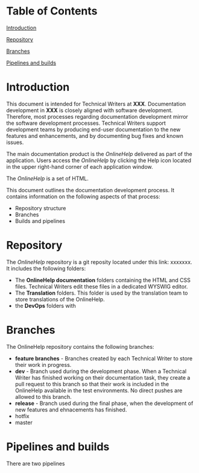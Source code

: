 # Table of Contents

[Introduction](#introduction)

[Repository](#repository)

[Branches](#branches)

[Pipelines and builds](#pipelines-and-builds)

# Introduction

This document is intended for Technical Writers at **XXX**. Documentation development in **XXX** is closely aligned with software development. Therefore, most processes regarding documentation development mirror the software development processes. Technical Writers support development teams by producing end-user documentation to the new features and enhancements, and by documenting bug fixes and known issues.

The main documentation product is the *OnlineHelp* delivered as part of the application. Users access the *OnlineHelp* by clicking the Help icon located in the upper right-hand corner of each application window.

The *OnlineHelp* is a set of HTML.

This document outlines the documentation development process. It contains information on the following aspects of that process:

- Repository structure
- Branches
- Builds and pipelines

# Repository

The *OnlineHelp* repository is a git reposity located under this link: xxxxxxx. It includes the following folders:

- The **OnlineHelp documentation** folders containing the HTML and CSS files. Technical Writers edit these files in a dedicated WYSWIG editor.
- The **Translation** folders. This folder is used by the translation team to store translations of the OnlineHelp. 
- the **DevOps** folders with


# Branches

The OnlineHelp repository contains the following branches:

- **feature branches** - Branches created by each Technical Writer to store their work in progress.
- **dev** - Branch used during the development phase. When a Technical Writer has finished working on  their documentation task, they create a pull request to this branch so that their work is included in the OnlineHelp available in the test environments. No direct pushes are allowed to this branch.
- **release** - Branch used during the final phase, when the development of new features and ehnacements has finished.
- hotfix
- master

# Pipelines and builds

There are two pipelines 